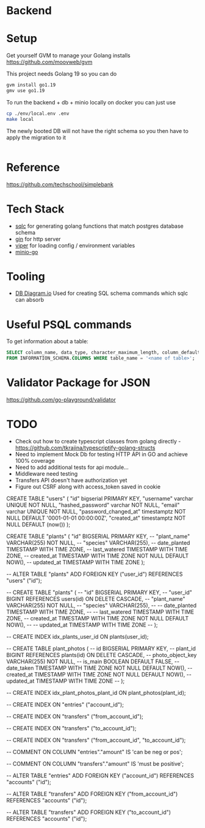 # Backend

# Setup

Get yourself GVM to manage your Golang installs
https://github.com/moovweb/gvm

This project needs Golang 19 so you can do 
```bash
gvm install go1.19
gmv use go1.19
```

To run the backend + db + minio locally on docker you can just use 
```bash
cp ./env/local.env .env
make local
```

The newly booted DB will not have the right schema so you then have to apply the migration to it
```
```

# Reference

https://github.com/techschool/simplebank

# Tech Stack

- [sqlc](https://github.com/kyleconroy/sqlc) for generating golang functions that match postgres database schema
- [gin](https://github.com/gin-gonic/gin) for http server
- [viper](https://github.com/spf13/viper) for loading config / environment variables
- [minio-go](https://github.com/minio/minio-go)

# Tooling

- [DB Diagram.io](https://dbdiagram.io/home) Used for creating SQL schema commands which sqlc can absorb

# Useful PSQL commands

To get information about a table:

```sql
SELECT column_name, data_type, character_maximum_length, column_default, is_nullable
FROM INFORMATION_SCHEMA.COLUMNS WHERE table_name = '<name of table>';
```

# Validator Package for JSON

https://github.com/go-playground/validator

# TODO

- Check out how to create typescript classes from golang directly - https://github.com/tkrajina/typescriptify-golang-structs
- Need to implement Mock Db for testing HTTP API in GO and achieve 100% coverage
- Need to add additional tests for api module...
- Middleware need testing
- Transfers API doesn't have authorization yet
- Figure out CSRF along with access_token saved in cookie


CREATE TABLE "users" (
  "id" bigserial PRIMARY KEY,
  "username" varchar UNIQUE NOT NULL,
  "hashed_password" varchar NOT NULL,
  "email" varchar UNIQUE NOT NULL,
  "password_changed_at" timestamptz NOT NULL DEFAULT '0001-01-01 00:00:00Z',
  "created_at" timestamptz NOT NULL DEFAULT (now())
);

CREATE TABLE "plants" (
  "id" BIGSERIAL PRIMARY KEY,
  -- "plant_name" VARCHAR(255) NOT NULL,
  -- "species" VARCHAR(255),
  -- date_planted TIMESTAMP WITH TIME ZONE,
  -- last_watered TIMESTAMP WITH TIME ZONE,
  -- created_at TIMESTAMP WITH TIME ZONE NOT NULL DEFAULT NOW(),
  -- updated_at TIMESTAMP WITH TIME ZONE
);

-- ALTER TABLE "plants" ADD FOREIGN KEY ("user_id") REFERENCES "users" ("id");


-- CREATE TABLE "plants" (
--   "id" BIGSERIAL PRIMARY KEY,
--   "user_id" BIGINT REFERENCES users(id) ON DELETE CASCADE,
--   "plant_name" VARCHAR(255) NOT NULL,
--   "species" VARCHAR(255),
--   -- date_planted TIMESTAMP WITH TIME ZONE,
--   -- last_watered TIMESTAMP WITH TIME ZONE,
--   created_at TIMESTAMP WITH TIME ZONE NOT NULL DEFAULT NOW(),
--   -- updated_at TIMESTAMP WITH TIME ZONE
-- );

-- CREATE INDEX idx_plants_user_id ON plants(user_id);

-- CREATE TABLE plant_photos (
--   id BIGSERIAL PRIMARY KEY,
--   plant_id BIGINT REFERENCES plants(id) ON DELETE CASCADE,
--   photo_object_key VARCHAR(255) NOT NULL,
--   is_main BOOLEAN DEFAULT FALSE,
--   date_taken TIMESTAMP WITH TIME ZONE NOT NULL DEFAULT NOW(),
--   created_at TIMESTAMP WITH TIME ZONE NOT NULL DEFAULT NOW(),
--   updated_at TIMESTAMP WITH TIME ZONE
-- );

-- CREATE INDEX idx_plant_photos_plant_id ON plant_photos(plant_id);


-- CREATE INDEX ON "entries" ("account_id");

-- CREATE INDEX ON "transfers" ("from_account_id");

-- CREATE INDEX ON "transfers" ("to_account_id");

-- CREATE INDEX ON "transfers" ("from_account_id", "to_account_id");

-- COMMENT ON COLUMN "entries"."amount" IS 'can be neg or pos';

-- COMMENT ON COLUMN "transfers"."amount" IS 'must be positive';

-- ALTER TABLE "entries" ADD FOREIGN KEY ("account_id") REFERENCES "accounts" ("id");

-- ALTER TABLE "transfers" ADD FOREIGN KEY ("from_account_id") REFERENCES "accounts" ("id");

-- ALTER TABLE "transfers" ADD FOREIGN KEY ("to_account_id") REFERENCES "accounts" ("id");
